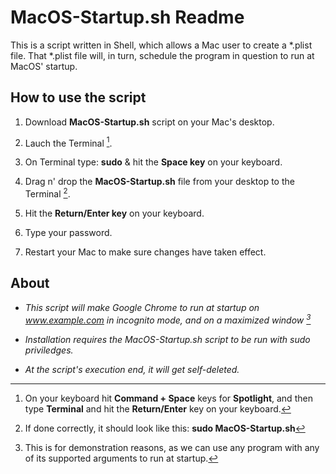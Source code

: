 # MacOS-Startup.sh Readme

This is a script written in Shell, which allows a Mac user to create a *.plist file.
That *.plist file will, in turn, schedule the program in question to run at MacOS' startup.

## How to use the script

1. Download **MacOS-Startup.sh** script on your Mac's desktop.

2. Lauch the Terminal [^1].

3. On Terminal type: **sudo** & hit the **Space key** on your keyboard.

4. Drag n' drop the **MacOS-Startup.sh** file from your desktop to the Terminal [^2].

5. Hit the **Return/Enter key** on your keyboard.

6. Type your password.

7. Restart your Mac to make sure changes have taken effect.

## About

- *This script will make Google Chrome to run at startup on www.example.com in incognito mode, and on a maximized window [^3]*

- *Installation requires the MacOS-Startup.sh script to be run with sudo priviledges.*

- *At the script's execution end, it will get self-deleted.*

[^1]: On your keyboard hit **Command + Space** keys for **Spotlight**, and then type **Terminal** and hit the **Return/Enter** key on your keyboard.
[^2]: If done correctly, it should look like this: **sudo MacOS-Startup.sh**
[^3]: This is for demonstration reasons, as we can use any program with any of its supported arguments to run at startup.
